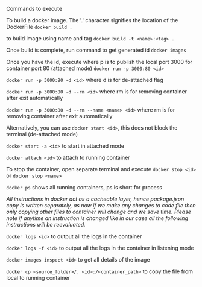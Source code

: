 Commands to execute

To build a docker image. The '.' character signifies the location of the DockerFile
`docker build .`

to build image using name and tag
`docker build -t <name>:<tag> .`

Once build is complete, run command to get generated id
`docker images`

Once you have the id, execute where p is to publish the local port 3000 for container port 80 (attached mode)
`docker run -p 3000:80 <id>`

`docker run -p 3000:80 -d <id>` where d is for de-attached flag

`docker run -p 3000:80 -d --rm <id>` where rm is for removing container after exit automatically

`docker run -p 3000:80 -d --rm --name <name> <id>` where rm is for removing container after exit automatically

Alternatively, you can use `docker start <id>`, this does not block the terminal (de-attached mode)

`docker start -a <id>` to start in attached mode

`docker attach <id>` to attach to running container

To stop the container, open separate terminal and execute
`docker stop <id>` or `docker stop <name>`  

`docker ps` shows all running containers, ps is short for process

*All instructions in docker act as a cacheable layer, hence package.json copy is written separately, as now if we make any changes to code file then only copying other files to container will change and we save time. Please note if anytime an instruction is changed like in our case all the following instructions will be reevaluated.*

`docker logs <id>` to output all the logs in the container

`docker logs -f <id>` to output all the logs in the container in listening mode

`docker images inspect <id>` to get all details of the image

`docker cp <source_folder>/. <id>:/<container_path>` to copy the file from local to running container